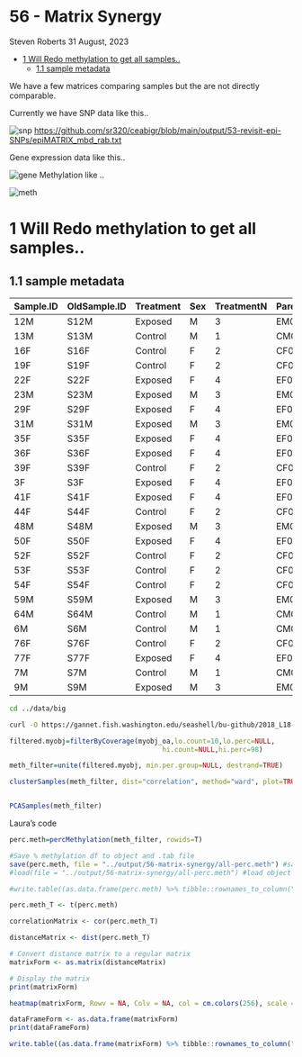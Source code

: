 56 - Matrix Synergy
================
Steven Roberts
31 August, 2023

- <a href="#1-will-redo-methylation-to-get-all-samples"
  id="toc-1-will-redo-methylation-to-get-all-samples">1 Will Redo
  methylation to get all samples..</a>
  - <a href="#11-sample-metadata" id="toc-11-sample-metadata">1.1 sample
    metadata</a>

We have a few matrices comparing samples but the are not directly
comparable.

Currently we have SNP data like this..

![snp](http://gannet.fish.washington.edu/seashell/snaps/Monosnap_ceabigr__RStudio_Server_2023-08-31_11-04-02.png)
<https://github.com/sr320/ceabigr/blob/main/output/53-revisit-epi-SNPs/epiMATRIX_mbd_rab.txt>

Gene expression data like this..

![gene](http://gannet.fish.washington.edu/seashell/snaps/Monosnap_Run_a_correlation_between_genetic_distance_and_gene_expression__methylation_distance_matrices__Issue_84__sr320ceabigr_2023-08-31_11-07-51.png)
Methylation like ..

![meth](http://gannet.fish.washington.edu/seashell/snaps/Monosnap_ceabigr__RStudio_Server_2023-08-31_11-09-03.png)

# 1 Will Redo methylation to get all samples..

## 1.1 sample metadata

| Sample.ID | OldSample.ID | Treatment | Sex | TreatmentN | Parent.ID |
|:----------|:-------------|:----------|:----|:-----------|:----------|
| 12M       | S12M         | Exposed   | M   | 3          | EM05      |
| 13M       | S13M         | Control   | M   | 1          | CM04      |
| 16F       | S16F         | Control   | F   | 2          | CF05      |
| 19F       | S19F         | Control   | F   | 2          | CF08      |
| 22F       | S22F         | Exposed   | F   | 4          | EF02      |
| 23M       | S23M         | Exposed   | M   | 3          | EM04      |
| 29F       | S29F         | Exposed   | F   | 4          | EF07      |
| 31M       | S31M         | Exposed   | M   | 3          | EM06      |
| 35F       | S35F         | Exposed   | F   | 4          | EF08      |
| 36F       | S36F         | Exposed   | F   | 4          | EF05      |
| 39F       | S39F         | Control   | F   | 2          | CF06      |
| 3F        | S3F          | Exposed   | F   | 4          | EF06      |
| 41F       | S41F         | Exposed   | F   | 4          | EF03      |
| 44F       | S44F         | Control   | F   | 2          | CF03      |
| 48M       | S48M         | Exposed   | M   | 3          | EM03      |
| 50F       | S50F         | Exposed   | F   | 4          | EF01      |
| 52F       | S52F         | Control   | F   | 2          | CF07      |
| 53F       | S53F         | Control   | F   | 2          | CF02      |
| 54F       | S54F         | Control   | F   | 2          | CF01      |
| 59M       | S59M         | Exposed   | M   | 3          | EM01      |
| 64M       | S64M         | Control   | M   | 1          | CM05      |
| 6M        | S6M          | Control   | M   | 1          | CM02      |
| 76F       | S76F         | Control   | F   | 2          | CF04      |
| 77F       | S77F         | Exposed   | F   | 4          | EF04      |
| 7M        | S7M          | Control   | M   | 1          | CM01      |
| 9M        | S9M          | Exposed   | M   | 3          | EM02      |

``` bash
cd ../data/big

curl -O https://gannet.fish.washington.edu/seashell/bu-github/2018_L18-adult-methylation/analyses/myobj_oa
```

``` r
filtered.myobj=filterByCoverage(myobj_oa,lo.count=10,lo.perc=NULL,
                                      hi.count=NULL,hi.perc=98)

meth_filter=unite(filtered.myobj, min.per.group=NULL, destrand=TRUE)

clusterSamples(meth_filter, dist="correlation", method="ward", plot=TRUE)


PCASamples(meth_filter)
```

Laura’s code

``` r
perc.meth=percMethylation(meth_filter, rowids=T)
```

``` r
#Save % methylation df to object and .tab file 
save(perc.meth, file = "../output/56-matrix-synergy/all-perc.meth") #save object to file 
#load(file = "../output/56-matrix-synergy/all-perc.meth") #load object if needed
```

``` r
#write.table((as.data.frame(perc.meth) %>% tibble::rownames_to_column("contig")), file = "../output/55-methylation-matrix/male-perc.meth.tab", sep = '\t', na = "NA", row.names = FALSE, col.names = TRUE)
```

``` r
perc.meth_T <- t(perc.meth)
```

``` r
correlationMatrix <- cor(perc.meth_T)
```

``` r
distanceMatrix <- dist(perc.meth_T)
```

``` r
# Convert distance matrix to a regular matrix
matrixForm <- as.matrix(distanceMatrix)

# Display the matrix
print(matrixForm)
```

``` r
heatmap(matrixForm, Rowv = NA, Colv = NA, col = cm.colors(256), scale = "none")
```

``` r
dataFrameForm <- as.data.frame(matrixForm)
print(dataFrameForm)
```

``` r
write.table((as.data.frame(matrixForm) %>% tibble::rownames_to_column("sample")), file = "../output/56-matrix-synergy/all.meth-distance.tab", sep = '\t', na = "NA", row.names = FALSE, col.names = TRUE)
```
